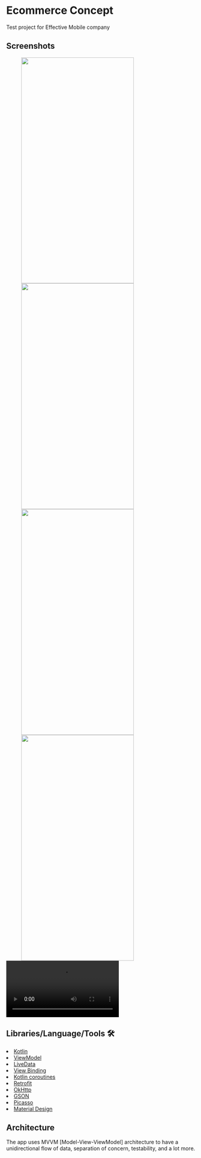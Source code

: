# Ecommerce Concept

Test project for Effective Mobile company

## Screenshots

<img src="https://user-images.githubusercontent.com/96004385/202688512-50afa4f3-8bfd-4f5d-9fe7-cbf0b0bf057b.png" height="600" width="300" hspace="40"><img src="https://user-images.githubusercontent.com/96004385/202688528-36d1d526-e4e3-4963-b4db-a35640910564.png" height="600" width="300" hspace="40">
<img src="https://user-images.githubusercontent.com/96004385/202688524-89a4a943-4cd7-4ef7-8a87-732909b7af2d.png" height="600" width="300" hspace="40"><img src="https://user-images.githubusercontent.com/96004385/202688521-9565a360-1022-4d2e-9d53-78a3e199d21c.png" height="600" width="300" hspace="40">
<video src="https://user-images.githubusercontent.com/96004385/202694454-bc1838ef-97aa-48e3-b988-2b28969164e0.mp4" controls="controls" style="max-width: 730px;"></video>

## Libraries/Language/Tools 🛠

<li><a href="https://developer.android.com/kotlin">Kotlin</a></li>
<li><a href="https://developer.android.com/topic/libraries/architecture/viewmodel">ViewModel</a></li>
<li><a href="https://developer.android.com/topic/libraries/architecture/livedata">LiveData</a></li>
<li><a href="https://developer.android.com/topic/libraries/view-binding">View Binding</a></li>
<li><a href="https://developer.android.com/kotlin/coroutines">Kotlin coroutines</a></li>
<li><a href="https://square.github.io/retrofit/">Retrofit</a></li>
<li><a href="https://github.com/square/okhttp">OkHttp</a></li>
<li><a href="https://github.com/google/gson">GSON</a></li>
<li><a href="https://github.com/square/picasso">Picasso</a></li>
<li><a href="https://material.io/develop/android/docs/getting-started/">Material Design</a></li>

## Architecture
The app uses MVVM [Model-View-ViewModel] architecture to have a unidirectional flow of data, separation of concern, testability, and a lot more.
